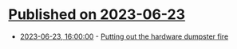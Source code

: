 # [Published on 2023-06-23](index.md)

* [2023-06-23, 16:00:00](https://lobste.rs/s/5yihui/putting_out_hardware_dumpster_fire) - [Putting out the hardware dumpster fire](https://dl.acm.org/doi/pdf/10.1145/3593856.3595903)
